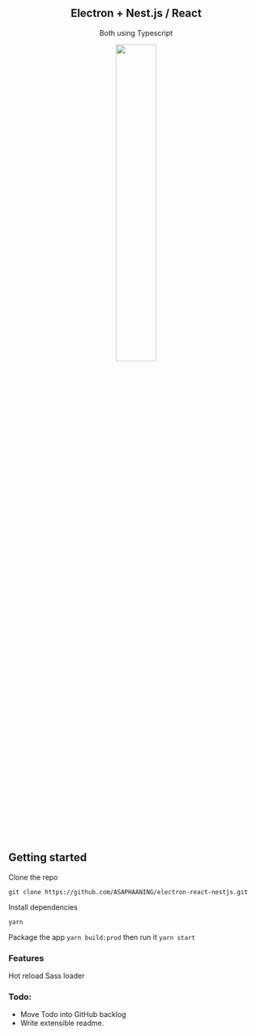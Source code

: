 <p align="center">
  <h2 align="center">
    Electron + Nest.js / React
  </h2>

  <p align="center">
    Both using Typescript
  </p>

  <p align="center">
    <img width="40%" src="https://i.imgur.com/IWPCj69.png">
  </p>
</p>

## Getting started
Clone the repo
```
git clone https://github.com/ASAPHAANING/electron-react-nestjs.git
```
Install dependencies
```
yarn
```
Package the app `yarn build:prod` then run it `yarn start`

### Features
Hot reload
Sass loader

### Todo:
* Move Todo into GitHub backlog
* Write extensible readme. 
